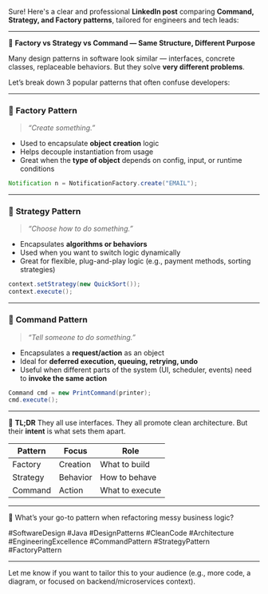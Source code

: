Sure! Here's a clear and professional **LinkedIn post** comparing **Command, Strategy, and Factory patterns**, tailored for engineers and tech leads:

---

🔁 **Factory vs Strategy vs Command — Same Structure, Different Purpose**

Many design patterns in software look similar — interfaces, concrete classes, replaceable behaviors. But they solve **very different problems**.

Let’s break down 3 popular patterns that often confuse developers:

---

### 🔧 **Factory Pattern**

> *“Create something.”*

* Used to encapsulate **object creation** logic
* Helps decouple instantiation from usage
* Great when the **type of object** depends on config, input, or runtime conditions

```java
Notification n = NotificationFactory.create("EMAIL");
```

---

### 🔁 **Strategy Pattern**

> *“Choose how to do something.”*

* Encapsulates **algorithms or behaviors**
* Used when you want to switch logic dynamically
* Great for flexible, plug-and-play logic (e.g., payment methods, sorting strategies)

```java
context.setStrategy(new QuickSort());
context.execute();
```

---

### 🧩 **Command Pattern**

> *“Tell someone to do something.”*

* Encapsulates a **request/action** as an object
* Ideal for **deferred execution, queuing, retrying, undo**
* Useful when different parts of the system (UI, scheduler, events) need to **invoke the same action**

```java
Command cmd = new PrintCommand(printer);
cmd.execute();
```

---

🧠 **TL;DR**
They all use interfaces.
They all promote clean architecture.
But their **intent** is what sets them apart.

| Pattern  | Focus    | Role            |
| -------- | -------- | --------------- |
| Factory  | Creation | What to build   |
| Strategy | Behavior | How to behave   |
| Command  | Action   | What to execute |

---

💬 What’s your go-to pattern when refactoring messy business logic?

\#SoftwareDesign #Java #DesignPatterns #CleanCode #Architecture #EngineeringExcellence #CommandPattern #StrategyPattern #FactoryPattern

---

Let me know if you want to tailor this to your audience (e.g., more code, a diagram, or focused on backend/microservices context).

